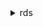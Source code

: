 <details>

<summary>
rds
</summary>

- <details><summary>add-option-to-option-group</summary>

  * --option-group-name
  * --apply-immediately
  * --no-apply-immediately
  * --options
  * --cli-input-json
  * --cli-input-yaml
  * --generate-cli-skeleton


- <details><summary>add-role-to-db-cluster</summary>

  * --db-cluster-identifier
  * --role-arn
  * --feature-name
  * --cli-input-json
  * --cli-input-yaml
  * --generate-cli-skeleton


- <details><summary>add-role-to-db-instance</summary>

  * --db-instance-identifier
  * --role-arn
  * --feature-name
  * --cli-input-json
  * --cli-input-yaml
  * --generate-cli-skeleton


- <details><summary>add-source-identifier-to-subscription</summary>

  * --subscription-name
  * --source-identifier
  * --cli-input-json
  * --cli-input-yaml
  * --generate-cli-skeleton


- <details><summary>add-tags-to-resource</summary>

  * --resource-name
  * --tags
  * --cli-input-json
  * --cli-input-yaml
  * --generate-cli-skeleton


- <details><summary>apply-pending-maintenance-action</summary>

  * --resource-identifier
  * --apply-action
  * --opt-in-type
  * --cli-input-json
  * --cli-input-yaml
  * --generate-cli-skeleton


- <details><summary>authorize-db-security-group-ingress</summary>

  * --db-security-group-name
  * --cidrip
  * --ec2-security-group-name
  * --ec2-security-group-id
  * --ec2-security-group-owner-id
  * --cli-input-json
  * --cli-input-yaml
  * --generate-cli-skeleton


- <details><summary>backtrack-db-cluster</summary>

  * --db-cluster-identifier
  * --backtrack-to
  * --force
  * --no-force
  * --use-earliest-time-on-point-in-time-unavailable
  * --no-use-earliest-time-on-point-in-time-unavailable
  * --cli-input-json
  * --cli-input-yaml
  * --generate-cli-skeleton


- <details><summary>cancel-export-task</summary>

  * --export-task-identifier
  * --cli-input-json
  * --cli-input-yaml
  * --generate-cli-skeleton


- <details><summary>copy-db-cluster-parameter-group</summary>

  * --source-db-cluster-parameter-group-identifier
  * --target-db-cluster-parameter-group-identifier
  * --target-db-cluster-parameter-group-description
  * --tags
  * --cli-input-json
  * --cli-input-yaml
  * --generate-cli-skeleton


- <details><summary>copy-db-cluster-snapshot</summary>

  * --source-db-cluster-snapshot-identifier
  * --target-db-cluster-snapshot-identifier
  * --kms-key-id
  * --pre-signed-url
  * --copy-tags
  * --no-copy-tags
  * --tags
  * --source-region
  * --cli-input-json
  * --cli-input-yaml
  * --generate-cli-skeleton


- <details><summary>copy-db-parameter-group</summary>

  * --source-db-parameter-group-identifier
  * --target-db-parameter-group-identifier
  * --target-db-parameter-group-description
  * --tags
  * --cli-input-json
  * --cli-input-yaml
  * --generate-cli-skeleton


- <details><summary>copy-db-snapshot</summary>

  * --source-db-snapshot-identifier
  * --target-db-snapshot-identifier
  * --kms-key-id
  * --tags
  * --copy-tags
  * --no-copy-tags
  * --pre-signed-url
  * --option-group-name
  * --target-custom-availability-zone
  * --source-region
  * --cli-input-json
  * --cli-input-yaml
  * --generate-cli-skeleton


- <details><summary>copy-option-group</summary>

  * --source-option-group-identifier
  * --target-option-group-identifier
  * --target-option-group-description
  * --tags
  * --cli-input-json
  * --cli-input-yaml
  * --generate-cli-skeleton


- <details><summary>create-custom-availability-zone</summary>

  * --custom-availability-zone-name
  * --existing-vpn-id
  * --new-vpn-tunnel-name
  * --vpn-tunnel-originator-ip
  * --cli-input-json
  * --cli-input-yaml
  * --generate-cli-skeleton


- <details><summary>create-db-cluster</summary>

  * --availability-zones
  * --backup-retention-period
  * --character-set-name
  * --database-name
  * --db-cluster-identifier
  * --db-cluster-parameter-group-name
  * --vpc-security-group-ids
  * --db-subnet-group-name
  * --engine
  * --engine-version
  * --port
  * --master-username
  * --master-user-password
  * --option-group-name
  * --preferred-backup-window
  * --preferred-maintenance-window
  * --replication-source-identifier
  * --tags
  * --storage-encrypted
  * --no-storage-encrypted
  * --kms-key-id
  * --pre-signed-url
  * --enable-iam-database-authentication
  * --no-enable-iam-database-authentication
  * --backtrack-window
  * --enable-cloudwatch-logs-exports
  * --engine-mode
  * --scaling-configuration
  * --deletion-protection
  * --no-deletion-protection
  * --global-cluster-identifier
  * --enable-http-endpoint
  * --no-enable-http-endpoint
  * --copy-tags-to-snapshot
  * --no-copy-tags-to-snapshot
  * --domain
  * --domain-iam-role-name
  * --enable-global-write-forwarding
  * --no-enable-global-write-forwarding
  * --source-region
  * --cli-input-json
  * --cli-input-yaml
  * --generate-cli-skeleton


- <details><summary>create-db-cluster-endpoint</summary>

  * --db-cluster-identifier
  * --db-cluster-endpoint-identifier
  * --endpoint-type
  * --static-members
  * --excluded-members
  * --tags
  * --cli-input-json
  * --cli-input-yaml
  * --generate-cli-skeleton


- <details><summary>create-db-cluster-parameter-group</summary>

  * --db-cluster-parameter-group-name
  * --db-parameter-group-family
  * --description
  * --tags
  * --cli-input-json
  * --cli-input-yaml
  * --generate-cli-skeleton


- <details><summary>create-db-cluster-snapshot</summary>

  * --db-cluster-snapshot-identifier
  * --db-cluster-identifier
  * --tags
  * --cli-input-json
  * --cli-input-yaml
  * --generate-cli-skeleton


- <details><summary>create-db-instance</summary>

  * --db-name
  * --db-instance-identifier
  * --allocated-storage
  * --db-instance-class
  * --engine
  * --master-username
  * --master-user-password
  * --db-security-groups
  * --vpc-security-group-ids
  * --availability-zone
  * --db-subnet-group-name
  * --preferred-maintenance-window
  * --db-parameter-group-name
  * --backup-retention-period
  * --preferred-backup-window
  * --port
  * --multi-az
  * --no-multi-az
  * --engine-version
  * --auto-minor-version-upgrade
  * --no-auto-minor-version-upgrade
  * --license-model
  * --iops
  * --option-group-name
  * --character-set-name
  * --nchar-character-set-name
  * --publicly-accessible
  * --no-publicly-accessible
  * --tags
  * --db-cluster-identifier
  * --storage-type
  * --tde-credential-arn
  * --tde-credential-password
  * --storage-encrypted
  * --no-storage-encrypted
  * --kms-key-id
  * --domain
  * --copy-tags-to-snapshot
  * --no-copy-tags-to-snapshot
  * --monitoring-interval
  * --monitoring-role-arn
  * --domain-iam-role-name
  * --promotion-tier
  * --timezone
  * --enable-iam-database-authentication
  * --no-enable-iam-database-authentication
  * --enable-performance-insights
  * --no-enable-performance-insights
  * --performance-insights-kms-key-id
  * --performance-insights-retention-period
  * --enable-cloudwatch-logs-exports
  * --processor-features
  * --deletion-protection
  * --no-deletion-protection
  * --max-allocated-storage
  * --enable-customer-owned-ip
  * --no-enable-customer-owned-ip
  * --cli-input-json
  * --cli-input-yaml
  * --generate-cli-skeleton


- <details><summary>create-db-instance-read-replica</summary>

  * --db-instance-identifier
  * --source-db-instance-identifier
  * --db-instance-class
  * --availability-zone
  * --port
  * --multi-az
  * --no-multi-az
  * --auto-minor-version-upgrade
  * --no-auto-minor-version-upgrade
  * --iops
  * --option-group-name
  * --db-parameter-group-name
  * --publicly-accessible
  * --no-publicly-accessible
  * --tags
  * --db-subnet-group-name
  * --vpc-security-group-ids
  * --storage-type
  * --copy-tags-to-snapshot
  * --no-copy-tags-to-snapshot
  * --monitoring-interval
  * --monitoring-role-arn
  * --kms-key-id
  * --pre-signed-url
  * --enable-iam-database-authentication
  * --no-enable-iam-database-authentication
  * --enable-performance-insights
  * --no-enable-performance-insights
  * --performance-insights-kms-key-id
  * --performance-insights-retention-period
  * --enable-cloudwatch-logs-exports
  * --processor-features
  * --use-default-processor-features
  * --no-use-default-processor-features
  * --deletion-protection
  * --no-deletion-protection
  * --domain
  * --domain-iam-role-name
  * --replica-mode
  * --max-allocated-storage
  * --source-region
  * --cli-input-json
  * --cli-input-yaml
  * --generate-cli-skeleton


- <details><summary>create-db-parameter-group</summary>

  * --db-parameter-group-name
  * --db-parameter-group-family
  * --description
  * --tags
  * --cli-input-json
  * --cli-input-yaml
  * --generate-cli-skeleton


- <details><summary>create-db-proxy</summary>

  * --db-proxy-name
  * --engine-family
  * --auth
  * --role-arn
  * --vpc-subnet-ids
  * --vpc-security-group-ids
  * --require-tls
  * --no-require-tls
  * --idle-client-timeout
  * --debug-logging
  * --no-debug-logging
  * --tags
  * --cli-input-json
  * --cli-input-yaml
  * --generate-cli-skeleton


- <details><summary>create-db-proxy-endpoint</summary>

  * --db-proxy-name
  * --db-proxy-endpoint-name
  * --vpc-subnet-ids
  * --vpc-security-group-ids
  * --target-role
  * --tags
  * --cli-input-json
  * --cli-input-yaml
  * --generate-cli-skeleton


- <details><summary>create-db-security-group</summary>

  * --db-security-group-name
  * --db-security-group-description
  * --tags
  * --cli-input-json
  * --cli-input-yaml
  * --generate-cli-skeleton


- <details><summary>create-db-snapshot</summary>

  * --db-snapshot-identifier
  * --db-instance-identifier
  * --tags
  * --cli-input-json
  * --cli-input-yaml
  * --generate-cli-skeleton


- <details><summary>create-db-subnet-group</summary>

  * --db-subnet-group-name
  * --db-subnet-group-description
  * --subnet-ids
  * --tags
  * --cli-input-json
  * --cli-input-yaml
  * --generate-cli-skeleton


- <details><summary>create-event-subscription</summary>

  * --subscription-name
  * --sns-topic-arn
  * --source-type
  * --event-categories
  * --source-ids
  * --enabled
  * --no-enabled
  * --tags
  * --cli-input-json
  * --cli-input-yaml
  * --generate-cli-skeleton


- <details><summary>create-global-cluster</summary>

  * --global-cluster-identifier
  * --source-db-cluster-identifier
  * --engine
  * --engine-version
  * --deletion-protection
  * --no-deletion-protection
  * --database-name
  * --storage-encrypted
  * --no-storage-encrypted
  * --cli-input-json
  * --cli-input-yaml
  * --generate-cli-skeleton


- <details><summary>create-option-group</summary>

  * --option-group-name
  * --engine-name
  * --major-engine-version
  * --option-group-description
  * --tags
  * --cli-input-json
  * --cli-input-yaml
  * --generate-cli-skeleton


- <details><summary>delete-custom-availability-zone</summary>

  * --custom-availability-zone-id
  * --cli-input-json
  * --cli-input-yaml
  * --generate-cli-skeleton


- <details><summary>delete-db-cluster</summary>

  * --db-cluster-identifier
  * --skip-final-snapshot
  * --no-skip-final-snapshot
  * --final-db-snapshot-identifier
  * --cli-input-json
  * --cli-input-yaml
  * --generate-cli-skeleton


- <details><summary>delete-db-cluster-endpoint</summary>

  * --db-cluster-endpoint-identifier
  * --cli-input-json
  * --cli-input-yaml
  * --generate-cli-skeleton


- <details><summary>delete-db-cluster-parameter-group</summary>

  * --db-cluster-parameter-group-name
  * --cli-input-json
  * --cli-input-yaml
  * --generate-cli-skeleton


- <details><summary>delete-db-cluster-snapshot</summary>

  * --db-cluster-snapshot-identifier
  * --cli-input-json
  * --cli-input-yaml
  * --generate-cli-skeleton


- <details><summary>delete-db-instance</summary>

  * --db-instance-identifier
  * --skip-final-snapshot
  * --no-skip-final-snapshot
  * --final-db-snapshot-identifier
  * --delete-automated-backups
  * --no-delete-automated-backups
  * --cli-input-json
  * --cli-input-yaml
  * --generate-cli-skeleton


- <details><summary>delete-db-instance-automated-backup</summary>

  * --dbi-resource-id
  * --db-instance-automated-backups-arn
  * --cli-input-json
  * --cli-input-yaml
  * --generate-cli-skeleton


- <details><summary>delete-db-parameter-group</summary>

  * --db-parameter-group-name
  * --cli-input-json
  * --cli-input-yaml
  * --generate-cli-skeleton


- <details><summary>delete-db-proxy</summary>

  * --db-proxy-name
  * --cli-input-json
  * --cli-input-yaml
  * --generate-cli-skeleton


- <details><summary>delete-db-proxy-endpoint</summary>

  * --db-proxy-endpoint-name
  * --cli-input-json
  * --cli-input-yaml
  * --generate-cli-skeleton


- <details><summary>delete-db-security-group</summary>

  * --db-security-group-name
  * --cli-input-json
  * --cli-input-yaml
  * --generate-cli-skeleton


- <details><summary>delete-db-snapshot</summary>

  * --db-snapshot-identifier
  * --cli-input-json
  * --cli-input-yaml
  * --generate-cli-skeleton


- <details><summary>delete-db-subnet-group</summary>

  * --db-subnet-group-name
  * --cli-input-json
  * --cli-input-yaml
  * --generate-cli-skeleton


- <details><summary>delete-event-subscription</summary>

  * --subscription-name
  * --cli-input-json
  * --cli-input-yaml
  * --generate-cli-skeleton


- <details><summary>delete-global-cluster</summary>

  * --global-cluster-identifier
  * --cli-input-json
  * --cli-input-yaml
  * --generate-cli-skeleton


- <details><summary>delete-installation-media</summary>

  * --installation-media-id
  * --cli-input-json
  * --cli-input-yaml
  * --generate-cli-skeleton


- <details><summary>delete-option-group</summary>

  * --option-group-name
  * --cli-input-json
  * --cli-input-yaml
  * --generate-cli-skeleton


- <details><summary>deregister-db-proxy-targets</summary>

  * --db-proxy-name
  * --target-group-name
  * --db-instance-identifiers
  * --db-cluster-identifiers
  * --cli-input-json
  * --cli-input-yaml
  * --generate-cli-skeleton


- <details><summary>describe-account-attributes</summary>

  * --cli-input-json
  * --cli-input-yaml
  * --generate-cli-skeleton


- <details><summary>describe-certificates</summary>

  * --certificate-identifier
  * --filters
  * --cli-input-json
  * --cli-input-yaml
  * --starting-token
  * --page-size
  * --max-items
  * --generate-cli-skeleton


- <details><summary>describe-custom-availability-zones</summary>

  * --custom-availability-zone-id
  * --filters
  * --cli-input-json
  * --cli-input-yaml
  * --starting-token
  * --page-size
  * --max-items
  * --generate-cli-skeleton


- <details><summary>describe-db-cluster-backtracks</summary>

  * --db-cluster-identifier
  * --backtrack-identifier
  * --filters
  * --cli-input-json
  * --cli-input-yaml
  * --starting-token
  * --page-size
  * --max-items
  * --generate-cli-skeleton


- <details><summary>describe-db-cluster-endpoints</summary>

  * --db-cluster-identifier
  * --db-cluster-endpoint-identifier
  * --filters
  * --cli-input-json
  * --cli-input-yaml
  * --starting-token
  * --page-size
  * --max-items
  * --generate-cli-skeleton


- <details><summary>describe-db-cluster-parameter-groups</summary>

  * --db-cluster-parameter-group-name
  * --filters
  * --cli-input-json
  * --cli-input-yaml
  * --starting-token
  * --page-size
  * --max-items
  * --generate-cli-skeleton


- <details><summary>describe-db-cluster-parameters</summary>

  * --db-cluster-parameter-group-name
  * --source
  * --filters
  * --cli-input-json
  * --cli-input-yaml
  * --starting-token
  * --page-size
  * --max-items
  * --generate-cli-skeleton


- <details><summary>describe-db-clusters</summary>

  * --db-cluster-identifier
  * --filters
  * --include-shared
  * --no-include-shared
  * --cli-input-json
  * --cli-input-yaml
  * --starting-token
  * --page-size
  * --max-items
  * --generate-cli-skeleton


- <details><summary>describe-db-cluster-snapshot-attributes</summary>

  * --db-cluster-snapshot-identifier
  * --cli-input-json
  * --cli-input-yaml
  * --generate-cli-skeleton


- <details><summary>describe-db-cluster-snapshots</summary>

  * --db-cluster-identifier
  * --db-cluster-snapshot-identifier
  * --snapshot-type
  * --filters
  * --include-shared
  * --no-include-shared
  * --include-public
  * --no-include-public
  * --cli-input-json
  * --cli-input-yaml
  * --starting-token
  * --page-size
  * --max-items
  * --generate-cli-skeleton


- <details><summary>describe-db-engine-versions</summary>

  * --engine
  * --engine-version
  * --db-parameter-group-family
  * --filters
  * --default-only
  * --no-default-only
  * --list-supported-character-sets
  * --no-list-supported-character-sets
  * --list-supported-timezones
  * --no-list-supported-timezones
  * --include-all
  * --no-include-all
  * --cli-input-json
  * --cli-input-yaml
  * --starting-token
  * --page-size
  * --max-items
  * --generate-cli-skeleton


- <details><summary>describe-db-instance-automated-backups</summary>

  * --dbi-resource-id
  * --db-instance-identifier
  * --filters
  * --db-instance-automated-backups-arn
  * --cli-input-json
  * --cli-input-yaml
  * --starting-token
  * --page-size
  * --max-items
  * --generate-cli-skeleton


- <details><summary>describe-db-instances</summary>

  * --db-instance-identifier
  * --filters
  * --cli-input-json
  * --cli-input-yaml
  * --starting-token
  * --page-size
  * --max-items
  * --generate-cli-skeleton


- <details><summary>describe-db-log-files</summary>

  * --db-instance-identifier
  * --filename-contains
  * --file-last-written
  * --file-size
  * --filters
  * --cli-input-json
  * --cli-input-yaml
  * --starting-token
  * --page-size
  * --max-items
  * --generate-cli-skeleton


- <details><summary>describe-db-parameter-groups</summary>

  * --db-parameter-group-name
  * --filters
  * --cli-input-json
  * --cli-input-yaml
  * --starting-token
  * --page-size
  * --max-items
  * --generate-cli-skeleton


- <details><summary>describe-db-parameters</summary>

  * --db-parameter-group-name
  * --source
  * --filters
  * --cli-input-json
  * --cli-input-yaml
  * --starting-token
  * --page-size
  * --max-items
  * --generate-cli-skeleton


- <details><summary>describe-db-proxies</summary>

  * --db-proxy-name
  * --filters
  * --cli-input-json
  * --cli-input-yaml
  * --starting-token
  * --page-size
  * --max-items
  * --generate-cli-skeleton


- <details><summary>describe-db-proxy-endpoints</summary>

  * --db-proxy-name
  * --db-proxy-endpoint-name
  * --filters
  * --cli-input-json
  * --cli-input-yaml
  * --starting-token
  * --page-size
  * --max-items
  * --generate-cli-skeleton


- <details><summary>describe-db-proxy-target-groups</summary>

  * --db-proxy-name
  * --target-group-name
  * --filters
  * --cli-input-json
  * --cli-input-yaml
  * --starting-token
  * --page-size
  * --max-items
  * --generate-cli-skeleton


- <details><summary>describe-db-proxy-targets</summary>

  * --db-proxy-name
  * --target-group-name
  * --filters
  * --cli-input-json
  * --cli-input-yaml
  * --starting-token
  * --page-size
  * --max-items
  * --generate-cli-skeleton


- <details><summary>describe-db-security-groups</summary>

  * --db-security-group-name
  * --filters
  * --cli-input-json
  * --cli-input-yaml
  * --starting-token
  * --page-size
  * --max-items
  * --generate-cli-skeleton


- <details><summary>describe-db-snapshot-attributes</summary>

  * --db-snapshot-identifier
  * --cli-input-json
  * --cli-input-yaml
  * --generate-cli-skeleton


- <details><summary>describe-db-snapshots</summary>

  * --db-instance-identifier
  * --db-snapshot-identifier
  * --snapshot-type
  * --filters
  * --include-shared
  * --no-include-shared
  * --include-public
  * --no-include-public
  * --dbi-resource-id
  * --cli-input-json
  * --cli-input-yaml
  * --starting-token
  * --page-size
  * --max-items
  * --generate-cli-skeleton


- <details><summary>describe-db-subnet-groups</summary>

  * --db-subnet-group-name
  * --filters
  * --cli-input-json
  * --cli-input-yaml
  * --starting-token
  * --page-size
  * --max-items
  * --generate-cli-skeleton


- <details><summary>describe-engine-default-cluster-parameters</summary>

  * --db-parameter-group-family
  * --filters
  * --cli-input-json
  * --cli-input-yaml
  * --starting-token
  * --page-size
  * --max-items
  * --generate-cli-skeleton


- <details><summary>describe-engine-default-parameters</summary>

  * --db-parameter-group-family
  * --filters
  * --cli-input-json
  * --cli-input-yaml
  * --starting-token
  * --page-size
  * --max-items
  * --generate-cli-skeleton


- <details><summary>describe-event-categories</summary>

  * --source-type
  * --filters
  * --cli-input-json
  * --cli-input-yaml
  * --generate-cli-skeleton


- <details><summary>describe-events</summary>

  * --source-identifier
  * --source-type
  * --start-time
  * --end-time
  * --duration
  * --event-categories
  * --filters
  * --cli-input-json
  * --cli-input-yaml
  * --starting-token
  * --page-size
  * --max-items
  * --generate-cli-skeleton


- <details><summary>describe-event-subscriptions</summary>

  * --subscription-name
  * --filters
  * --cli-input-json
  * --cli-input-yaml
  * --starting-token
  * --page-size
  * --max-items
  * --generate-cli-skeleton


- <details><summary>describe-export-tasks</summary>

  * --export-task-identifier
  * --source-arn
  * --filters
  * --cli-input-json
  * --cli-input-yaml
  * --starting-token
  * --page-size
  * --max-items
  * --generate-cli-skeleton


- <details><summary>describe-global-clusters</summary>

  * --global-cluster-identifier
  * --filters
  * --cli-input-json
  * --cli-input-yaml
  * --starting-token
  * --page-size
  * --max-items
  * --generate-cli-skeleton


- <details><summary>describe-installation-media</summary>

  * --installation-media-id
  * --filters
  * --cli-input-json
  * --cli-input-yaml
  * --starting-token
  * --page-size
  * --max-items
  * --generate-cli-skeleton


- <details><summary>describe-option-group-options</summary>

  * --engine-name
  * --major-engine-version
  * --filters
  * --cli-input-json
  * --cli-input-yaml
  * --starting-token
  * --page-size
  * --max-items
  * --generate-cli-skeleton


- <details><summary>describe-option-groups</summary>

  * --option-group-name
  * --filters
  * --engine-name
  * --major-engine-version
  * --cli-input-json
  * --cli-input-yaml
  * --starting-token
  * --page-size
  * --max-items
  * --generate-cli-skeleton


- <details><summary>describe-orderable-db-instance-options</summary>

  * --engine
  * --engine-version
  * --db-instance-class
  * --license-model
  * --availability-zone-group
  * --vpc
  * --no-vpc
  * --filters
  * --cli-input-json
  * --cli-input-yaml
  * --starting-token
  * --page-size
  * --max-items
  * --generate-cli-skeleton


- <details><summary>describe-pending-maintenance-actions</summary>

  * --resource-identifier
  * --filters
  * --cli-input-json
  * --cli-input-yaml
  * --starting-token
  * --page-size
  * --max-items
  * --generate-cli-skeleton


- <details><summary>describe-reserved-db-instances</summary>

  * --reserved-db-instance-id
  * --reserved-db-instances-offering-id
  * --db-instance-class
  * --duration
  * --product-description
  * --offering-type
  * --multi-az
  * --no-multi-az
  * --lease-id
  * --filters
  * --cli-input-json
  * --cli-input-yaml
  * --starting-token
  * --page-size
  * --max-items
  * --generate-cli-skeleton


- <details><summary>describe-reserved-db-instances-offerings</summary>

  * --reserved-db-instances-offering-id
  * --db-instance-class
  * --duration
  * --product-description
  * --offering-type
  * --multi-az
  * --no-multi-az
  * --filters
  * --cli-input-json
  * --cli-input-yaml
  * --starting-token
  * --page-size
  * --max-items
  * --generate-cli-skeleton


- <details><summary>describe-source-regions</summary>

  * --region-name
  * --filters
  * --cli-input-json
  * --cli-input-yaml
  * --starting-token
  * --page-size
  * --max-items
  * --generate-cli-skeleton


- <details><summary>describe-valid-db-instance-modifications</summary>

  * --db-instance-identifier
  * --cli-input-json
  * --cli-input-yaml
  * --generate-cli-skeleton


- <details><summary>download-db-log-file-portion</summary>

  * --db-instance-identifier
  * --log-file-name
  * --cli-input-json
  * --cli-input-yaml
  * --starting-token
  * --page-size
  * --max-items
  * --generate-cli-skeleton


- <details><summary>failover-db-cluster</summary>

  * --db-cluster-identifier
  * --target-db-instance-identifier
  * --cli-input-json
  * --cli-input-yaml
  * --generate-cli-skeleton


- <details><summary>failover-global-cluster</summary>

  * --global-cluster-identifier
  * --target-db-cluster-identifier
  * --cli-input-json
  * --cli-input-yaml
  * --generate-cli-skeleton


- <details><summary>generate-db-auth-token</summary>

  * --hostname
  * --port
  * --username


- <details><summary>help</summary>

  * 


- <details><summary>import-installation-media</summary>

  * --custom-availability-zone-id
  * --engine
  * --engine-version
  * --engine-installation-media-path
  * --os-installation-media-path
  * --cli-input-json
  * --cli-input-yaml
  * --generate-cli-skeleton


- <details><summary>list-tags-for-resource</summary>

  * --resource-name
  * --filters
  * --cli-input-json
  * --cli-input-yaml
  * --generate-cli-skeleton


- <details><summary>modify-certificates</summary>

  * --certificate-identifier
  * --remove-customer-override
  * --no-remove-customer-override
  * --cli-input-json
  * --cli-input-yaml
  * --generate-cli-skeleton


- <details><summary>modify-current-db-cluster-capacity</summary>

  * --db-cluster-identifier
  * --capacity
  * --seconds-before-timeout
  * --timeout-action
  * --cli-input-json
  * --cli-input-yaml
  * --generate-cli-skeleton


- <details><summary>modify-db-cluster</summary>

  * --db-cluster-identifier
  * --new-db-cluster-identifier
  * --apply-immediately
  * --no-apply-immediately
  * --backup-retention-period
  * --db-cluster-parameter-group-name
  * --vpc-security-group-ids
  * --port
  * --master-user-password
  * --option-group-name
  * --preferred-backup-window
  * --preferred-maintenance-window
  * --enable-iam-database-authentication
  * --no-enable-iam-database-authentication
  * --backtrack-window
  * --cloudwatch-logs-export-configuration
  * --engine-version
  * --allow-major-version-upgrade
  * --no-allow-major-version-upgrade
  * --db-instance-parameter-group-name
  * --domain
  * --domain-iam-role-name
  * --scaling-configuration
  * --deletion-protection
  * --no-deletion-protection
  * --enable-http-endpoint
  * --no-enable-http-endpoint
  * --copy-tags-to-snapshot
  * --no-copy-tags-to-snapshot
  * --enable-global-write-forwarding
  * --no-enable-global-write-forwarding
  * --cli-input-json
  * --cli-input-yaml
  * --generate-cli-skeleton


- <details><summary>modify-db-cluster-endpoint</summary>

  * --db-cluster-endpoint-identifier
  * --endpoint-type
  * --static-members
  * --excluded-members
  * --cli-input-json
  * --cli-input-yaml
  * --generate-cli-skeleton


- <details><summary>modify-db-cluster-parameter-group</summary>

  * --db-cluster-parameter-group-name
  * --parameters
  * --cli-input-json
  * --cli-input-yaml
  * --generate-cli-skeleton


- <details><summary>modify-db-cluster-snapshot-attribute</summary>

  * --db-cluster-snapshot-identifier
  * --attribute-name
  * --values-to-add
  * --values-to-remove
  * --cli-input-json
  * --cli-input-yaml
  * --generate-cli-skeleton


- <details><summary>modify-db-instance</summary>

  * --db-instance-identifier
  * --allocated-storage
  * --db-instance-class
  * --db-subnet-group-name
  * --db-security-groups
  * --vpc-security-group-ids
  * --apply-immediately
  * --no-apply-immediately
  * --master-user-password
  * --db-parameter-group-name
  * --backup-retention-period
  * --preferred-backup-window
  * --preferred-maintenance-window
  * --multi-az
  * --no-multi-az
  * --engine-version
  * --allow-major-version-upgrade
  * --no-allow-major-version-upgrade
  * --auto-minor-version-upgrade
  * --no-auto-minor-version-upgrade
  * --license-model
  * --iops
  * --option-group-name
  * --new-db-instance-identifier
  * --storage-type
  * --tde-credential-arn
  * --tde-credential-password
  * --ca-certificate-identifier
  * --domain
  * --copy-tags-to-snapshot
  * --no-copy-tags-to-snapshot
  * --monitoring-interval
  * --db-port-number
  * --publicly-accessible
  * --no-publicly-accessible
  * --monitoring-role-arn
  * --domain-iam-role-name
  * --promotion-tier
  * --enable-iam-database-authentication
  * --no-enable-iam-database-authentication
  * --enable-performance-insights
  * --no-enable-performance-insights
  * --performance-insights-kms-key-id
  * --performance-insights-retention-period
  * --cloudwatch-logs-export-configuration
  * --processor-features
  * --use-default-processor-features
  * --no-use-default-processor-features
  * --deletion-protection
  * --no-deletion-protection
  * --max-allocated-storage
  * --certificate-rotation-restart
  * --no-certificate-rotation-restart
  * --replica-mode
  * --enable-customer-owned-ip
  * --no-enable-customer-owned-ip
  * --aws-backup-recovery-point-arn
  * --cli-input-json
  * --cli-input-yaml
  * --generate-cli-skeleton


- <details><summary>modify-db-parameter-group</summary>

  * --db-parameter-group-name
  * --parameters
  * --cli-input-json
  * --cli-input-yaml
  * --generate-cli-skeleton


- <details><summary>modify-db-proxy</summary>

  * --db-proxy-name
  * --new-db-proxy-name
  * --auth
  * --require-tls
  * --no-require-tls
  * --idle-client-timeout
  * --debug-logging
  * --no-debug-logging
  * --role-arn
  * --security-groups
  * --cli-input-json
  * --cli-input-yaml
  * --generate-cli-skeleton


- <details><summary>modify-db-proxy-endpoint</summary>

  * --db-proxy-endpoint-name
  * --new-db-proxy-endpoint-name
  * --vpc-security-group-ids
  * --cli-input-json
  * --cli-input-yaml
  * --generate-cli-skeleton


- <details><summary>modify-db-proxy-target-group</summary>

  * --target-group-name
  * --db-proxy-name
  * --connection-pool-config
  * --new-name
  * --cli-input-json
  * --cli-input-yaml
  * --generate-cli-skeleton


- <details><summary>modify-db-snapshot</summary>

  * --db-snapshot-identifier
  * --engine-version
  * --option-group-name
  * --cli-input-json
  * --cli-input-yaml
  * --generate-cli-skeleton


- <details><summary>modify-db-snapshot-attribute</summary>

  * --db-snapshot-identifier
  * --attribute-name
  * --values-to-add
  * --values-to-remove
  * --cli-input-json
  * --cli-input-yaml
  * --generate-cli-skeleton


- <details><summary>modify-db-subnet-group</summary>

  * --db-subnet-group-name
  * --db-subnet-group-description
  * --subnet-ids
  * --cli-input-json
  * --cli-input-yaml
  * --generate-cli-skeleton


- <details><summary>modify-event-subscription</summary>

  * --subscription-name
  * --sns-topic-arn
  * --source-type
  * --event-categories
  * --enabled
  * --no-enabled
  * --cli-input-json
  * --cli-input-yaml
  * --generate-cli-skeleton


- <details><summary>modify-global-cluster</summary>

  * --global-cluster-identifier
  * --new-global-cluster-identifier
  * --deletion-protection
  * --no-deletion-protection
  * --engine-version
  * --allow-major-version-upgrade
  * --no-allow-major-version-upgrade
  * --cli-input-json
  * --cli-input-yaml
  * --generate-cli-skeleton


- <details><summary>promote-read-replica</summary>

  * --db-instance-identifier
  * --backup-retention-period
  * --preferred-backup-window
  * --cli-input-json
  * --cli-input-yaml
  * --generate-cli-skeleton


- <details><summary>promote-read-replica-db-cluster</summary>

  * --db-cluster-identifier
  * --cli-input-json
  * --cli-input-yaml
  * --generate-cli-skeleton


- <details><summary>purchase-reserved-db-instances-offering</summary>

  * --reserved-db-instances-offering-id
  * --reserved-db-instance-id
  * --db-instance-count
  * --tags
  * --cli-input-json
  * --cli-input-yaml
  * --generate-cli-skeleton


- <details><summary>reboot-db-instance</summary>

  * --db-instance-identifier
  * --force-failover
  * --no-force-failover
  * --cli-input-json
  * --cli-input-yaml
  * --generate-cli-skeleton


- <details><summary>register-db-proxy-targets</summary>

  * --db-proxy-name
  * --target-group-name
  * --db-instance-identifiers
  * --db-cluster-identifiers
  * --cli-input-json
  * --cli-input-yaml
  * --generate-cli-skeleton


- <details><summary>remove-from-global-cluster</summary>

  * --global-cluster-identifier
  * --db-cluster-identifier
  * --cli-input-json
  * --cli-input-yaml
  * --generate-cli-skeleton


- <details><summary>remove-option-from-option-group</summary>

  * --option-group-name
  * --apply-immediately
  * --no-apply-immediately
  * --options
  * --cli-input-json
  * --cli-input-yaml
  * --generate-cli-skeleton


- <details><summary>remove-role-from-db-cluster</summary>

  * --db-cluster-identifier
  * --role-arn
  * --feature-name
  * --cli-input-json
  * --cli-input-yaml
  * --generate-cli-skeleton


- <details><summary>remove-role-from-db-instance</summary>

  * --db-instance-identifier
  * --role-arn
  * --feature-name
  * --cli-input-json
  * --cli-input-yaml
  * --generate-cli-skeleton


- <details><summary>remove-source-identifier-from-subscription</summary>

  * --subscription-name
  * --source-identifier
  * --cli-input-json
  * --cli-input-yaml
  * --generate-cli-skeleton


- <details><summary>remove-tags-from-resource</summary>

  * --resource-name
  * --tag-keys
  * --cli-input-json
  * --cli-input-yaml
  * --generate-cli-skeleton


- <details><summary>reset-db-cluster-parameter-group</summary>

  * --db-cluster-parameter-group-name
  * --reset-all-parameters
  * --no-reset-all-parameters
  * --parameters
  * --cli-input-json
  * --cli-input-yaml
  * --generate-cli-skeleton


- <details><summary>reset-db-parameter-group</summary>

  * --db-parameter-group-name
  * --reset-all-parameters
  * --no-reset-all-parameters
  * --parameters
  * --cli-input-json
  * --cli-input-yaml
  * --generate-cli-skeleton


- <details><summary>restore-db-cluster-from-s3</summary>

  * --availability-zones
  * --backup-retention-period
  * --character-set-name
  * --database-name
  * --db-cluster-identifier
  * --db-cluster-parameter-group-name
  * --vpc-security-group-ids
  * --db-subnet-group-name
  * --engine
  * --engine-version
  * --port
  * --master-username
  * --master-user-password
  * --option-group-name
  * --preferred-backup-window
  * --preferred-maintenance-window
  * --tags
  * --storage-encrypted
  * --no-storage-encrypted
  * --kms-key-id
  * --enable-iam-database-authentication
  * --no-enable-iam-database-authentication
  * --source-engine
  * --source-engine-version
  * --s3-bucket-name
  * --s3-prefix
  * --s3-ingestion-role-arn
  * --backtrack-window
  * --enable-cloudwatch-logs-exports
  * --deletion-protection
  * --no-deletion-protection
  * --copy-tags-to-snapshot
  * --no-copy-tags-to-snapshot
  * --domain
  * --domain-iam-role-name
  * --cli-input-json
  * --cli-input-yaml
  * --generate-cli-skeleton


- <details><summary>restore-db-cluster-from-snapshot</summary>

  * --availability-zones
  * --db-cluster-identifier
  * --snapshot-identifier
  * --engine
  * --engine-version
  * --port
  * --db-subnet-group-name
  * --database-name
  * --option-group-name
  * --vpc-security-group-ids
  * --tags
  * --kms-key-id
  * --enable-iam-database-authentication
  * --no-enable-iam-database-authentication
  * --backtrack-window
  * --enable-cloudwatch-logs-exports
  * --engine-mode
  * --scaling-configuration
  * --db-cluster-parameter-group-name
  * --deletion-protection
  * --no-deletion-protection
  * --copy-tags-to-snapshot
  * --no-copy-tags-to-snapshot
  * --domain
  * --domain-iam-role-name
  * --cli-input-json
  * --cli-input-yaml
  * --generate-cli-skeleton


- <details><summary>restore-db-cluster-to-point-in-time</summary>

  * --db-cluster-identifier
  * --restore-type
  * --source-db-cluster-identifier
  * --restore-to-time
  * --use-latest-restorable-time
  * --no-use-latest-restorable-time
  * --port
  * --db-subnet-group-name
  * --option-group-name
  * --vpc-security-group-ids
  * --tags
  * --kms-key-id
  * --enable-iam-database-authentication
  * --no-enable-iam-database-authentication
  * --backtrack-window
  * --enable-cloudwatch-logs-exports
  * --db-cluster-parameter-group-name
  * --deletion-protection
  * --no-deletion-protection
  * --copy-tags-to-snapshot
  * --no-copy-tags-to-snapshot
  * --domain
  * --domain-iam-role-name
  * --scaling-configuration
  * --engine-mode
  * --cli-input-json
  * --cli-input-yaml
  * --generate-cli-skeleton


- <details><summary>restore-db-instance-from-db-snapshot</summary>

  * --db-instance-identifier
  * --db-snapshot-identifier
  * --db-instance-class
  * --port
  * --availability-zone
  * --db-subnet-group-name
  * --multi-az
  * --no-multi-az
  * --publicly-accessible
  * --no-publicly-accessible
  * --auto-minor-version-upgrade
  * --no-auto-minor-version-upgrade
  * --license-model
  * --db-name
  * --engine
  * --iops
  * --option-group-name
  * --tags
  * --storage-type
  * --tde-credential-arn
  * --tde-credential-password
  * --vpc-security-group-ids
  * --domain
  * --copy-tags-to-snapshot
  * --no-copy-tags-to-snapshot
  * --domain-iam-role-name
  * --enable-iam-database-authentication
  * --no-enable-iam-database-authentication
  * --enable-cloudwatch-logs-exports
  * --processor-features
  * --use-default-processor-features
  * --no-use-default-processor-features
  * --db-parameter-group-name
  * --deletion-protection
  * --no-deletion-protection
  * --enable-customer-owned-ip
  * --no-enable-customer-owned-ip
  * --cli-input-json
  * --cli-input-yaml
  * --generate-cli-skeleton


- <details><summary>restore-db-instance-from-s3</summary>

  * --db-name
  * --db-instance-identifier
  * --allocated-storage
  * --db-instance-class
  * --engine
  * --master-username
  * --master-user-password
  * --db-security-groups
  * --vpc-security-group-ids
  * --availability-zone
  * --db-subnet-group-name
  * --preferred-maintenance-window
  * --db-parameter-group-name
  * --backup-retention-period
  * --preferred-backup-window
  * --port
  * --multi-az
  * --no-multi-az
  * --engine-version
  * --auto-minor-version-upgrade
  * --no-auto-minor-version-upgrade
  * --license-model
  * --iops
  * --option-group-name
  * --publicly-accessible
  * --no-publicly-accessible
  * --tags
  * --storage-type
  * --storage-encrypted
  * --no-storage-encrypted
  * --kms-key-id
  * --copy-tags-to-snapshot
  * --no-copy-tags-to-snapshot
  * --monitoring-interval
  * --monitoring-role-arn
  * --enable-iam-database-authentication
  * --no-enable-iam-database-authentication
  * --source-engine
  * --source-engine-version
  * --s3-bucket-name
  * --s3-prefix
  * --s3-ingestion-role-arn
  * --enable-performance-insights
  * --no-enable-performance-insights
  * --performance-insights-kms-key-id
  * --performance-insights-retention-period
  * --enable-cloudwatch-logs-exports
  * --processor-features
  * --use-default-processor-features
  * --no-use-default-processor-features
  * --deletion-protection
  * --no-deletion-protection
  * --max-allocated-storage
  * --cli-input-json
  * --cli-input-yaml
  * --generate-cli-skeleton


- <details><summary>restore-db-instance-to-point-in-time</summary>

  * --source-db-instance-identifier
  * --target-db-instance-identifier
  * --restore-time
  * --use-latest-restorable-time
  * --no-use-latest-restorable-time
  * --db-instance-class
  * --port
  * --availability-zone
  * --db-subnet-group-name
  * --multi-az
  * --no-multi-az
  * --publicly-accessible
  * --no-publicly-accessible
  * --auto-minor-version-upgrade
  * --no-auto-minor-version-upgrade
  * --license-model
  * --db-name
  * --engine
  * --iops
  * --option-group-name
  * --copy-tags-to-snapshot
  * --no-copy-tags-to-snapshot
  * --tags
  * --storage-type
  * --tde-credential-arn
  * --tde-credential-password
  * --vpc-security-group-ids
  * --domain
  * --domain-iam-role-name
  * --enable-iam-database-authentication
  * --no-enable-iam-database-authentication
  * --enable-cloudwatch-logs-exports
  * --processor-features
  * --use-default-processor-features
  * --no-use-default-processor-features
  * --db-parameter-group-name
  * --deletion-protection
  * --no-deletion-protection
  * --source-dbi-resource-id
  * --max-allocated-storage
  * --source-db-instance-automated-backups-arn
  * --enable-customer-owned-ip
  * --no-enable-customer-owned-ip
  * --cli-input-json
  * --cli-input-yaml
  * --generate-cli-skeleton


- <details><summary>revoke-db-security-group-ingress</summary>

  * --db-security-group-name
  * --cidrip
  * --ec2-security-group-name
  * --ec2-security-group-id
  * --ec2-security-group-owner-id
  * --cli-input-json
  * --cli-input-yaml
  * --generate-cli-skeleton


- <details><summary>start-activity-stream</summary>

  * --resource-arn
  * --mode
  * --kms-key-id
  * --apply-immediately
  * --no-apply-immediately
  * --engine-native-audit-fields-included
  * --no-engine-native-audit-fields-included
  * --cli-input-json
  * --cli-input-yaml
  * --generate-cli-skeleton


- <details><summary>start-db-cluster</summary>

  * --db-cluster-identifier
  * --cli-input-json
  * --cli-input-yaml
  * --generate-cli-skeleton


- <details><summary>start-db-instance</summary>

  * --db-instance-identifier
  * --cli-input-json
  * --cli-input-yaml
  * --generate-cli-skeleton


- <details><summary>start-db-instance-automated-backups-replication</summary>

  * --source-db-instance-arn
  * --backup-retention-period
  * --kms-key-id
  * --pre-signed-url
  * --source-region
  * --cli-input-json
  * --cli-input-yaml
  * --generate-cli-skeleton


- <details><summary>start-export-task</summary>

  * --export-task-identifier
  * --source-arn
  * --s3-bucket-name
  * --iam-role-arn
  * --kms-key-id
  * --s3-prefix
  * --export-only
  * --cli-input-json
  * --cli-input-yaml
  * --generate-cli-skeleton


- <details><summary>stop-activity-stream</summary>

  * --resource-arn
  * --apply-immediately
  * --no-apply-immediately
  * --cli-input-json
  * --cli-input-yaml
  * --generate-cli-skeleton


- <details><summary>stop-db-cluster</summary>

  * --db-cluster-identifier
  * --cli-input-json
  * --cli-input-yaml
  * --generate-cli-skeleton


- <details><summary>stop-db-instance</summary>

  * --db-instance-identifier
  * --db-snapshot-identifier
  * --cli-input-json
  * --cli-input-yaml
  * --generate-cli-skeleton


- <details><summary>stop-db-instance-automated-backups-replication</summary>

  * --source-db-instance-arn
  * --cli-input-json
  * --cli-input-yaml
  * --generate-cli-skeleton


- <details><summary>wait</summary>

  * 


</details>

